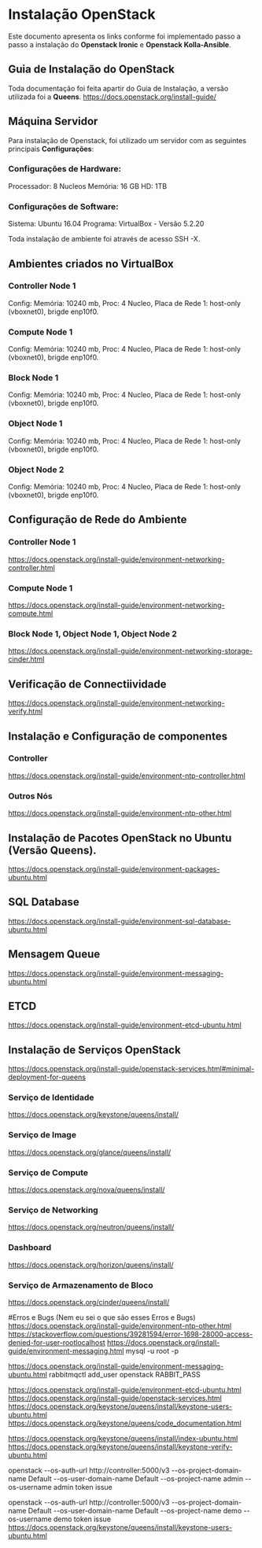 # Instalação OpenStack
Este documento apresenta os links conforme foi implementado passo a passo a instalação do **Openstack Ironic** e **Openstack Kolla-Ansible**.

## Guia de Instalação do OpenStack
Toda documentação foi feita apartir do Guia de Instalação, a versão utilizada foi a **Queens**.
https://docs.openstack.org/install-guide/

## Máquina Servidor
Para instalação de Openstack, foi utilizado um servidor com as seguintes  principais **Configurações**:
### Configurações de Hardware: 
Processador: 8 Nucleos
Memória: 16 GB
HD: 1TB
### Configurações de Software:
Sistema: Ubuntu 16.04
Programa: VirtualBox -  Versão 5.2.20 

Toda instalação de ambiente foi através de acesso SSH -X.

## Ambientes criados no VirtualBox
### Controller Node 1
Config: Memória: 10240 mb, Proc: 4 Nucleo, Placa de Rede 1: host-only (vboxnet0), brigde enp10f0.
### Compute Node 1
Config: Memória: 10240 mb, Proc: 4 Nucleo, Placa de Rede 1: host-only (vboxnet0), brigde enp10f0.
### Block Node 1
Config: Memória: 10240 mb, Proc: 4 Nucleo, Placa de Rede 1: host-only (vboxnet0), brigde enp10f0.
### Object Node 1
Config: Memória: 10240 mb, Proc: 4 Nucleo, Placa de Rede 1: host-only (vboxnet0), brigde enp10f0.
### Object Node 2
Config: Memória: 10240 mb, Proc: 4 Nucleo, Placa de Rede 1: host-only (vboxnet0), brigde enp10f0.

## Configuração de Rede do Ambiente
### Controller Node 1
https://docs.openstack.org/install-guide/environment-networking-controller.html
### Compute Node 1
https://docs.openstack.org/install-guide/environment-networking-compute.html
### Block Node 1, Object Node 1, Object Node 2
https://docs.openstack.org/install-guide/environment-networking-storage-cinder.html
## Verificação de Connectiividade
https://docs.openstack.org/install-guide/environment-networking-verify.html

## Instalação e Configuração de componentes
### Controller
https://docs.openstack.org/install-guide/environment-ntp-controller.html
### Outros Nós
https://docs.openstack.org/install-guide/environment-ntp-other.html

## Instalação de Pacotes OpenStack no Ubuntu (Versão Queens).
https://docs.openstack.org/install-guide/environment-packages-ubuntu.html

## SQL Database
https://docs.openstack.org/install-guide/environment-sql-database-ubuntu.html

## Mensagem Queue
https://docs.openstack.org/install-guide/environment-messaging-ubuntu.html

## ETCD
https://docs.openstack.org/install-guide/environment-etcd-ubuntu.html

## Instalação de Serviços OpenStack
https://docs.openstack.org/install-guide/openstack-services.html#minimal-deployment-for-queens
### Serviço de Identidade
https://docs.openstack.org/keystone/queens/install/
### Serviço de Image
https://docs.openstack.org/glance/queens/install/
### Serviço de Compute
https://docs.openstack.org/nova/queens/install/
### Serviço de Networking
https://docs.openstack.org/neutron/queens/install/
### Dashboard
https://docs.openstack.org/horizon/queens/install/
### Serviço de Armazenamento de Bloco
https://docs.openstack.org/cinder/queens/install/

#Erros e Bugs
(Nem eu sei o que são esses Erros e Bugs)
https://docs.openstack.org/install-guide/environment-ntp-other.html
https://stackoverflow.com/questions/39281594/error-1698-28000-access-denied-for-user-rootlocalhost
https://docs.openstack.org/install-guide/environment-messaging.html
mysql -u root -p

https://docs.openstack.org/install-guide/environment-messaging-ubuntu.html
	rabbitmqctl add_user openstack RABBIT_PASS

https://docs.openstack.org/install-guide/environment-etcd-ubuntu.html
https://docs.openstack.org/install-guide/openstack-services.html
https://docs.openstack.org/keystone/queens/install/keystone-users-ubuntu.html
https://docs.openstack.org/keystone/queens/code_documentation.html

https://docs.openstack.org/keystone/queens/install/index-ubuntu.html
https://docs.openstack.org/keystone/queens/install/keystone-verify-ubuntu.html

openstack --os-auth-url http://controller:5000/v3  --os-project-domain-name Default --os-user-domain-name Default  --os-project-name admin --os-username admin token issue

openstack --os-auth-url http://controller:5000/v3 --os-project-domain-name Default --os-user-domain-name Default --os-project-name demo --os-username demo token issue
https://docs.openstack.org/keystone/queens/install/keystone-users-ubuntu.html